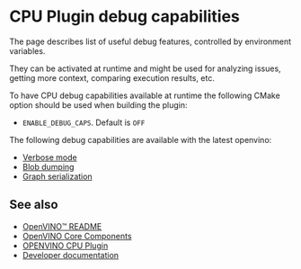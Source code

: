 # CPU Plugin debug capabilities

The page describes list of useful debug features, controlled by environment variables.

They can be activated at runtime and might be used for analyzing issues, getting more context, comparing execution results, etc.

To have CPU debug capabilities available at runtime the following CMake option should be used when building the plugin:
* `ENABLE_DEBUG_CAPS`. Default is `OFF`

The following debug capabilities are available with the latest openvino:

- [Verbose mode](../src/docs/verbose.md)
- [Blob dumping](../src/docs/blob_dumping.md)
- [Graph serialization](../src/docs/graph_serialization.md)

## See also
 * [OpenVINO™ README](../../../README.md)
 * [OpenVINO Core Components](../../README.md)
 * [OPENVINO CPU Plugin](../README.md)
 * [Developer documentation](../../../docs/dev/index.md)